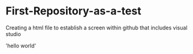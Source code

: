 # First-Repository-as-a-test
Creating a html file to establish a screen within github that includes visual studio
<p>'hello world'</p>
